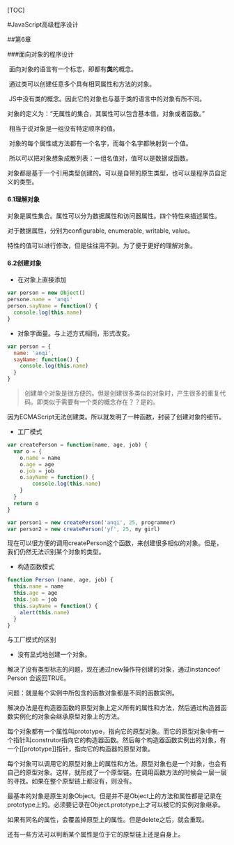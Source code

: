 [TOC]



#JavaScript高级程序设计

##第6章

###面向对象的程序设计

​	面向对象的语言有一个标志，即都有**类**的概念。

​	通过类可以创建任意多个具有相同属性和方法的对象。

​	JS中没有类的概念。因此它的对象也与基于类的语言中的对象有所不同。



​	对象的定义为：“无属性的集合，其属性可以包含基本值，对象或者函数。”

​	相当于说对象是一组没有特定顺序的值。

​	对象的每个属性或方法都有一个名字，而每个名字都映射到一个值。

​	所以可以把对象想象成散列表：一组名值对，值可以是数据或函数。



​	对象都是基于一个引用类型创建的。可以是自带的原生类型，也可以是程序员自定义的类型。



#### 6.1理解对象

对象是属性集合。属性可以分为数据属性和访问器属性。四个特性来描述属性。

对于数据属性，分别为configurable, enumerable, writable, value。

特性的值可以进行修改，但是往往用不到。为了便于更好的理解对象。



#### 6.2创建对象

- 在对象上直接添加

```javascript
var person = new Object()
persone.name = 'anqi'
person.sayName = function() {
  console.log(this.name)
}
```

- 对象字面量。与上述方式相同，形式改变。

```javascript
var person = {
  name: 'anqi',
  sayName: function() {
    console.log(this.name)
  }
}
```



> 创建单个对象是很方便的。但是创建很多类似的对象时，产生很多的重复代码。即类似于需要有一个类的概念存在？？是的。

因为ECMAScript无法创建类。所以就发明了一种函数，封装了创建对象的细节。

- 工厂模式

```javascript
var createPerson = function(name, age, job) {
  var o = {
    o.name = name
    o.age = age
    o.job = job
    o.sayName = function() {
    	console.log(this.name)
  	}
  }
  return o
}

var person1 = new createPerson('anqi', 25, programmer)
var person2 = new createPerson('yf', 25, my girl)
```



现在可以很方便的调用createPerson这个函数，来创建很多相似的对象。但是，我们仍然无法识别某个对象的类型。



- 构造函数模式

```javascript
function Person (name, age, job) {
  this.name = name
  this.age = age
  this.job = job
  this.sayName = function() {
    alert(this.name)
  }
}
```

与工厂模式的区别

- 没有显式地创建一个对象。

解决了没有类型标志的问题，现在通过new操作符创建的对象，通过instanceof Person 会返回TRUE。

问题：就是每个实例中所包含的函数对象都是不同的函数实例。

解决办法是在构造器函数的原型对象上定义所有的属性和方法，然后通过构造器函数实例化的对象会继承原型对象上的方法。

每个对象都有一个属性叫prototype，指向它的原型对象。而它的原型对象中有一个指针叫construtor指向它的构造器函数。然后每个构造器函数实例出的对象，有一个[[prototype]]指针，指向它的构造器的原型对象。

每个对象可以调用它的原型对象上的属性和方法。原型对象也是一个对象，也会有自己的原型对象。这样，就形成了一个原型链。在调用函数方法的时候会一层一层的寻找。如果在整个原型链上都没有，则没有。

最基本的对象是原生对象Object。但是并不是Object上的方法和属性都是记录在prototype上的。必须要记录在Object.prototype上才可以被它的实例对象继承。

如果有同名的属性，会覆盖掉原型上的属性。但是delete之后，就会重现。

还有一些方法可以判断某个属性是位于它的原型链上还是自身上。

